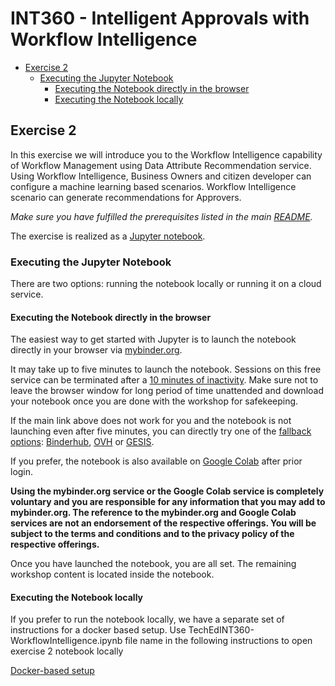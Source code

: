 # INT360 - Intelligent Approvals with Workflow Intelligence

<!-- toc -->

* [Exercise 2](#exercise-2)
  * [Executing the Jupyter Notebook](#executing-the-jupyter-notebook)
    * [Executing the Notebook directly in the browser](#executing-the-notebook-directly-in-the-browser)
    * [Executing the Notebook locally](#executing-the-notebook-locally)

<!-- Regenerate with "pre-commit run -a markdown-toc" -->

<!-- tocstop -->

## Exercise 2

In this exercise we will introduce you to the Workflow Intelligence capability of Workflow Management using Data Attribute Recommendation service. 
Using Workflow Intelligence, Business Owners and citizen developer can configure a machine learning based scenarios. Workflow Intelligence scenario can generate recommendations for Approvers.

*Make sure you have fulfilled the prerequisites listed in the main [README](/README.md).*

The exercise is realized as a [Jupyter notebook](./TechEdINT360-WorkflowIntelligence.ipynb).

### Executing the Jupyter Notebook

There are two options: running the notebook locally or running it on a cloud service.

#### Executing the Notebook directly in the browser

The easiest way to get started with Jupyter is to launch the
notebook directly in your browser via [mybinder.org].

[mybinder.org]: https://mybinder.org/v2/gh/SAP-samples/teched2021-INT360/main?labpath=exercises%2Fex2%2FTechEdINT360-WorkflowIntelligence.ipynb
It may take up to five minutes to launch the notebook. Sessions on this free service
can be terminated after a [10 minutes of inactivity]. Make sure not to leave the
browser window for long period of time unattended and download your notebook once you
are done with the workshop for safekeeping.

[10 minutes of inactivity]: https://mybinder.readthedocs.io/en/latest/about/about.html#how-long-will-my-binder-session-last

If the main link above does not work for you and the notebook is not launching
even after five minutes, you can directly try one of the
[fallback options](https://binderhub.readthedocs.io/en/stable/federation/federation.html):
[Binderhub], [OVH] or [GESIS].

[Binderhub]: https://gke.mybinder.org/v2/gh/SAP-samples/teched2021-INT360/main?labpath=exercises%2Fex2%2FTechEdINT360-WorkflowIntelligence.ipynb
[OVH]: https://ovh.mybinder.org/v2/gh/SAP-samples/teched2021-INT360/main?labpath=exercises%2Fex2%2FTechEdINT360-WorkflowIntelligence.ipynb
[GESIS]: https://notebooks.gesis.org/binder/v2/gh/SAP-samples/teched2021-INT360/main?labpath=exercises%2Fex2%2FTechEdINT360-WorkflowIntelligence.ipynb

If you prefer, the notebook is also available on [Google Colab] after prior login.

[Google Colab]: https://colab.research.google.com/github/SAP-samples/teched2021-INT360/blob/main/exercises/ex2/TechEdINT360-WorkflowIntelligence.ipynb

**Using the mybinder.org service or the Google Colab service is completely voluntary
and you are responsible for any information that you may add to mybinder.org. The
reference to the mybinder.org and Google Colab services are not an endorsement of
the respective offerings. You will be subject
to the terms and conditions and to the privacy policy of the respective offerings.**

Once you have launched the notebook, you are all set.
The remaining workshop content is located inside the notebook.

#### Executing the Notebook locally

If you prefer to run the notebook locally, we have a separate set of instructions for a docker based setup. Use TechEdINT360-WorkflowIntelligence.ipynb file name in the following instructions to open exercise 2 notebook locally 

[Docker-based setup]

[Docker-based setup]: /exercises/ex1/docs/markdown/running_docker_locally.md
